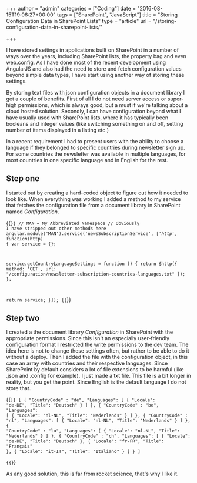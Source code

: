 +++
author = "admin"
categories = ["Coding"]
date = "2016-08-15T19:06:27+00:00"
tags = ["SharePoint", "JavaScript"]
title = "Storing Configuration Data in SharePoint Lists"
type = "article"
url = "/storing-configuration-data-in-sharepoint-lists/"

+++

I have stored settings in applications built on SharePoint in a number of ways over the years, including SharePoint lists, the property bag and even web.config. As I have done most of the recent development using AngularJS and also had the need to store and fetch configuration values beyond simple data types, I have start using another way of storing these settings.

By storing text files with json configuration objects in a document library I get a couple of benefits. First of all I do not need server access or super-high permissions, which is always good, but a must if we're talking about a cloud hosted solution. Secondly, I can have configuration beyond what I have usually used with SharePoint lists, where it has typically been booleans and integer values (like switching something on and off, setting number of items displayed in a listing etc.)

In a recent requirement I had to present users with the ability to choose a language if they belonged to specific countries during newsletter sign up. For some countries the newsletter was available in multiple languages, for most countries in one specific language and in English for the rest.

## Step one

I started out by creating a hard-coded object to figure out how it needed to look like. When everything was working I added a method to my service that fetches the configuration file from a document library in SharePoint named _Configuration_.

{{<code javascript>}}
// MAN = My Abbreviated Namespace
// Obviously I have stripped out other methods here
angular.module('MAN').service('newsSubscriptionService', ['$http', function ($http) {
  var service = {};

  service.getCountryLanguageSettings = function () {
    return $http({
      method: 'GET',
      url: "/configuration/newsletter-subscription-countries-languages.txt"
    });
  };    
  
  return service;
}]);
{{</code>}}

## Step two

I created a the document library _Configuration_ in SharePoint with the appropriate permissions. Since this isn't an especially user-friendly configuration format I restricted the write permissions to the dev team. The idea here is not to change these settings often, but rather to be able to do it without a deploy. Then I added the file with the configuration object, in this case an array with countries and their respective languages. Since SharePoint by default considers a lot of file extensions to be harmful (like .json and .config for example), I just made a txt file. This file is a bit longer in reality, but you get the point. Since English is the default language I do not store that.

{{<code json>}}
[
  {
    "CountryCode" : "de",
    "Languages": [
      { "Locale": "de-DE", "Title": "Deutsch" }
    ]
  },
  {
    "CountryCode" : "be",
    "Languages": [
      { "Locale": "nl-NL", "Title": "Nederlands" }
    ]
  },
  {
    "CountryCode" : "nl",
    "Languages": [
      { "Locale": "nl-NL", "Title": "Nederlands" }
    ]
  },
  {
    "CountryCode" : "lu",
    "Languages": [
      { "Locale": "nl-NL", "Title": "Nederlands" }
    ]
  },
  {
    "CountryCode" : "ch",
    "Languages": [
      { "Locale": "de-DE", "Title": "Deutsch" },
      { "Locale": "fr-FR", "Title":  "Français" },
      { "Locale": "it-IT", "Title":  "Italiano" }
    ]
  }
]  
{{</code>}}

As any good solution, this is far from rocket science, that's why I like it.